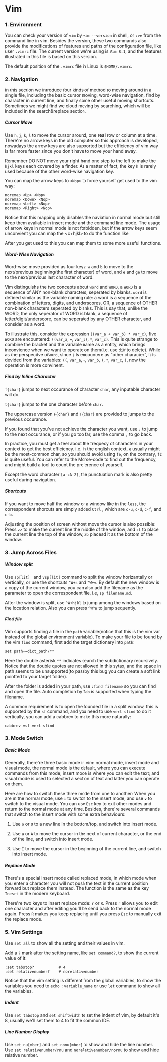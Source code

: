 # Vim

### 1. Environment

You can check your version of `vim` by `vim --version` in shell, or `:ve` from the command line in vim. Besides the version, these two commands also provide the modifications of features and paths of the configuration file, like user `.vimrc` file. The current version we're using is `Vim 8.1`, and the features illustrated in this file is based on this version.

The default position of the `.vimrc` file in Linux is `$HOME/.vimrc`.







### 2. Navigation

In this section we introduce four kinds of method to moving around in a single file, including the basic cursor moving, word-wise navigation, find by character in current line, and finally some other useful moving shortcuts. Sometimes we might find we cloud moving by searching, which will be included in the search&replace section.



##### Cursor Move

Use `h`, `j`, `k`, `l` to move the cursor around, one **real** row or column at a time. There're no arrow keys in the old computer so this approach is developed, nowadays the arrow keys are also supported but the efficiency of vim way is far more faster since you don't have to move your hand away.

Remember DO NOT move your right hand one step to the left to make the `hjkl` keys each covered by a finder. As a matter of fact, the key `h` is rarely used because of the other word-wise navigation key.

You can map the arrow keys to `<Nop>` to force yourself get used to the vim way:

```vimrc
noremap <Up> <Nop>
noremap <Down> <Nop>
noremap <Left> <Nop>
noremap <Right> <Nop>
```

Notice that this mapping only disables the naviation in normal mode but still keep them avaliable in insert mode and the command line mode. The usage of arrow keys in normal mode is not forbidden, but if the arrow keys seem unconvient you can map the <c+hjkl> to do the function like 

After you get used to this you can map them to some more useful functions.



##### Word-Wise Navigation

Word-wise move provided as four keys: `w` and `b` to move to the next/previous beginning(the first character) of word, and `e` and `ge` to move to the next/previous last character of word.

Vim distinguishs the two concepts about `word` and `WORD`, a `WORD` is a sequence of ANY non-blank characters, seperated by blanks. `word` is defined similar as the variable naming rule: a word is a sequence of the combination of letters, digits, and underscores, OR, a sequence of OTHER non-blank characters seperated by blanks. This is say that, unlike the WORD, the only seperator of WORD is blank, a sequence of letter/digit/underscore, can be seperated by any OTHER character, and consider as a word.

To illustrate this, consider the expression `((var_a + var_b) * var_c)`, five `WORD` are encountered: `((var_a`, `+`, `var_b)`, `*`, `var_c)`. This is quite strange to combine the bracket and the variable name as a entity, which brings inconvience when we want to operate on them(i.e. use `diW` to delete). While as the perspective of`word`, since `(` is encountere as "other character", it is devided from the variables: `((`, `var_a`, `+`, `var_b`, `)`, `*`, `var_c`, `)`, now the operation is more convinent.




##### Find by Inline Character

`f{char}` jumps to next occurance of character `char`, any inputable character will do.

`t{char}` jumps to the one character before `char`.

The uppercase version `F{char}` and `T{char}` are provided to jumps to the previous occurance.

If you found that you've not achieve the character you want, use `;` to jump to the next occurance, or if you go too far, use the comma `,` to go back.

In practice, you must get a feel about the frequecy of characters in your context to get the best efficiency. i.e. in the english context, `e` usually might be the most-common char, so you should avoid using `fe`, on the contrary, `fz` is quite useful. You can refer to the Morse-code to find out the frequency, and might build a tool to count the preference of yourself.

Except the word character `[a-zA-Z]`, the punctuation mark is also pretty useful during navigation.



##### Shortcuts

If you want to move half the window or a window like in the `less`, the correspondent shorcuts are simply added `Ctrl` , which are `c-u`, `c-d`, `c-f`, and `c-b`.

Adjusting the position of screen without move the cursor is also possible: Press `zz` to make the current line the middle of the window, and `zt` to place the current line the top of the window, `zb` placesd it as the bottom of the window.








### 3. Jump Across Files

##### Window split

Use `sp[lit] ` and `vsp[lit]` command to split the window horizantally or vertically, or use the shortcuts `^W+s` and `^W+v`. By default the new window is a copy of the current window, you can also add the filename as the parameter to open the correspondent file, i.e, `sp filename.md`.

After the window is split, use `^W+hjkl` to jump among the windows based on the location relation. Also you can press `^W^W` to jump sequently.



##### Find file

Vim supports finding a file in the `path` variable(notice that this is the vim var instead of the global environment variable). To make your file to be found by the vim `find` command, first add the target dictionary into `path`:

```vimrc
set path+=dict_path/**
```

Here the double asterisk `**` indicates search the subdictionary recursively. Notice that the double quotes are not allowed in this sytax, and the space in path seems to be unsupported(to passby this bug you can create a soft link pointted to your target folder).

After the folder is added in your path, use `:find filename` so you can find and open the file. Auto completion by `Tab` is supported when typing the filename.

A common requirement is to open the founded file in a split window, this is supported by the `sf` command, and you need to use `vert sfind` to do it vertically, you can add a cabbrev to make this more naturally:

```vimrc
cabbrev vsf vert sfind
```







### 3. Mode Switch

##### Basic Mode

Generally, there're three basic mode in vim: normal mode, insert mode and visual mode, the normal mode is the default, where you can execute commands from this mode; insert mode is where you can edit the text; and visual mode is used to selected a section of text and latter you can operate on them.

Here are how to switch these three mode from one to another: When you are in the normal mode, use `i` to switch to the insert mode, and use `v` to switch to the visual mode. You can use `Esc` key to exit other modes and return to the normal mode at any time. Besides, there're several commands that switch to the insert mode with some extra behaviours:

1. Use `o` or `O` to a new line in the bottom/top, and switch into insert mode.

2. Use `a` or `A` to move the cursor in the next of current character, or the end of the line, and switch into insert mode.

3. Use `I` to move the cursor in the beginning of the current line, and switch into insert mode.



##### Replace Mode

There's a special insert mode called replaced mode, in which mode when you enter a character you will not push the text in the current position forward but replace them instead. The function is the same as the key `Inesrt` in the modern keyboard.

There're two keys to insert replace mode: `r` or `R`. Press `r` allows you to edit one character and after editing you'll be send back to the normal mode again. Press `R` makes you keep replacing until you press `Esc` to manually exit the replace mode.







### 5. Vim Settings

Use `set all` to show all the setting and their values in vim.

Add a `?` mark after the setting name, like `set command?`, to show the current value of it:

```shell
:set tabstop?			# 4
:set relativenumber?	# norelativenumber
```

Notice that the vim setting is different from the global variables, to show the variables you need to `echo :variable_name` or use `let` command to show all the variables.



##### Indent

Use `set tabstop` and `set shiftwidth` to set the indent of vim, by default it's 8, usually we'll set them to 4 to fit the common IDE.



##### Line Number Display

Use  `set nu[mber]` and `set nonu[mber]` to show and hide the line number. Use `set relativenumber/rnu` and `norelativenumber/nornu` to show and hide relative number.






